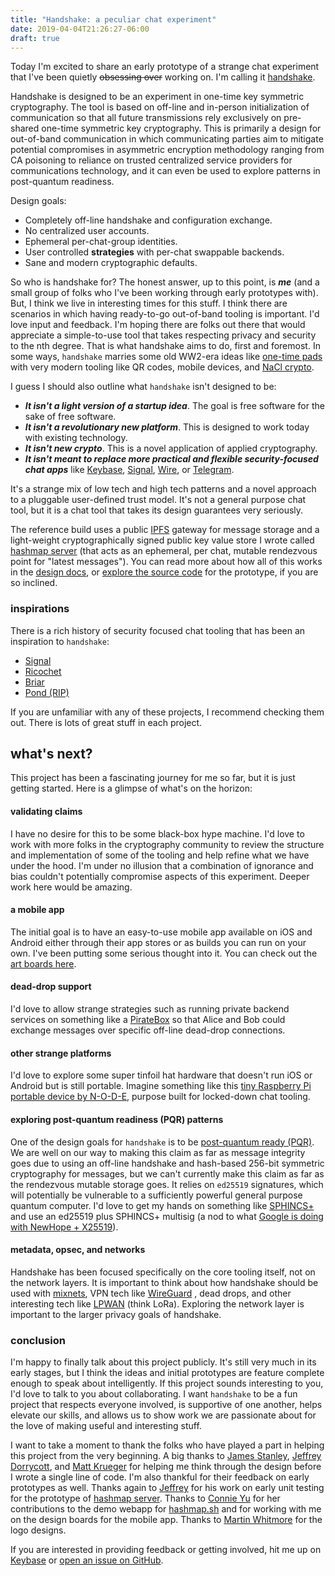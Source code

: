 ```yaml
---
title: "Handshake: a peculiar chat experiment"
date: 2019-04-04T21:26:27-06:00
draft: true
---
```


Today I'm excited to share an early prototype of a strange chat experiment that I've been quietly <del>obsessing over</del> working on. I'm calling it [handshake](https://github.com/nomasters/handshake).

Handshake is designed to be an experiment in one-time key symmetric cryptography. The tool is based on off-line and in-person initialization of communication so that all future transmissions rely exclusively on pre-shared one-time symmetric key cryptography. This is primarily a design for out-of-band communication in which communicating parties aim to mitigate potential compromises in asymmetric encryption methodology ranging from CA poisoning to reliance on trusted centralized service providers for communications technology, and it can even be used to explore patterns in post-quantum readiness.

Design goals:

- Completely off-line handshake and configuration exchange.
- No centralized user accounts.
- Ephemeral per-chat-group identities.
- User controlled **strategies** with per-chat swappable backends.
- Sane and modern cryptographic defaults.

So who is handshake for? The honest answer, up to this point, is ***me*** (and a small group of folks who I've been working through early prototypes with). But, I think we live in interesting times for this stuff. I think there are scenarios in which having ready-to-go out-of-band tooling is important. I'd love input and feedback. I'm hoping there are folks out there that would appreciate a simple-to-use tool that takes respecting privacy and security to the nth degree. That is what handshake aims to do, first and foremost. In some ways, `handshake` marries some old WW2-era ideas like [one-time pads](https://en.wikipedia.org/wiki/One-time_pad) with very modern tooling like QR codes, mobile devices, and [NaCl crypto](https://nacl.cr.yp.to/).

I guess I should also outline what `handshake` isn't designed to be:

- ***It isn't a light version of a startup idea***. The goal is free software for the sake of free software. 
- ***It isn't a revolutionary new platform***. This is designed to work today with existing technology.
- ***It isn't new crypto***. This is a novel application of applied cryptography.
- ***It isn't meant to replace more practical and flexible security-focused chat apps*** like [Keybase](https://keybase.io/), [Signal](https://www.signal.org/), [Wire](https://app.wire.com/), or [Telegram](https://telegram.org/).

It's a strange mix of low tech and high tech patterns and a novel approach to a pluggable user-defined trust model. It's not a general purpose chat tool, but it is a chat tool that takes its design guarantees very seriously.

The reference build uses a public [IPFS](https://ipfs.io/) gateway for message storage and a light-weight cryptographically signed public key value store I wrote called [hashmap server](https://hashmap.sh/) (that acts as an ephemeral, per chat, mutable rendezvous point for "latest messages"). You can read more about how all of this works in the [design docs](https://github.com/nomasters/handshake/blob/master/design-docs/handshake-core.md), or [explore the source code](https://github.com/nomasters/handshake) for the prototype, if you are so inclined.

### inspirations

There is a rich history of security focused chat tooling that has been an inspiration to `handshake`:

  - [Signal](https://en.wikipedia.org/wiki/Signal_(software))
  - [Ricochet](https://ricochet.im/)
  - [Briar](https://briarproject.org/)
  - [Pond (RIP)](https://www.imperialviolet.org/2013/11/10/pond.html)

If you are unfamiliar with any of these projects, I recommend checking them out. There is lots of great stuff in each project.

## what's next?

This project has been a fascinating journey for me so far, but it is just getting started. Here is a glimpse of what's on the horizon: 

#### validating claims

I have no desire for this to be some black-box hype machine. I'd love to work with more folks in the cryptography community to review the structure and implementation of some of the tooling and help refine what we have under the hood. I'm under no illusion that a combination of ignorance and bias couldn't potentially compromise aspects of this experiment. Deeper work here would be amazing.

#### a mobile app

The initial goal is to have an easy-to-use mobile app available on iOS and Android either through their app stores or as builds you can run on your own. I've been putting some serious thought into it. You can check out the [art boards here](https://github.com/nomasters/handshake/blob/master/design-docs/handshake-mobile-art-board.png).

#### dead-drop support

I'd love to allow strange strategies such as running private backend services on something like a [PirateBox](https://piratebox.cc/) so that Alice and Bob could exchange messages over specific off-line dead-drop connections.

#### other strange platforms

I'd love to explore some super tinfoil hat hardware that doesn't run iOS or Android but is still portable. Imagine something like this [tiny Raspberry Pi portable device by N-O-D-E](https://n-o-d-e.net/terminal_3.html), purpose built for locked-down chat tooling.

#### exploring post-quantum readiness (PQR) patterns

One of the design goals for `handshake` is to be [post-quantum ready (PQR)](https://en.wikipedia.org/wiki/Post-quantum_cryptography). We are well on our way to making this claim as far as message integrity goes due to using an off-line handshake and hash-based 256-bit symmetric cryptography for messages, but we can't currently make this claim as far as the rendezvous mutable storage goes. It relies on `ed25519` signatures, which will potentially be vulnerable to a sufficiently powerful general purpose quantum computer. I'd love to get my hands on something like [SPHINCS+](https://sphincs.org/) and use an ed25519 plus SPHINCS+ multisig (a nod to what [Google is doing with NewHope + X25519](https://www.imperialviolet.org/2018/04/11/pqconftls.html)).

#### metadata, opsec, and networks

Handshake has been focused specifically on the core tooling itself, not on the network layers. It is important to think about how handshake should be used with [mixnets](https://en.wikipedia.org/wiki/Mix_network), VPN tech like [WireGuard](https://www.wireguard.com/) , dead drops, and other interesting tech like [LPWAN](https://en.wikipedia.org/wiki/LPWAN) (think LoRa). Exploring the network layer is important to the larger privacy goals of handshake.

### conclusion

I'm happy to finally talk about this project publicly. It's still very much in its early stages, but I think the ideas and initial prototypes are feature complete enough to speak about intelligently. If this project sounds interesting to you, I'd love to talk to you about collaborating. I want `handshake` to be a fun project that respects everyone involved, is supportive of one another, helps elevate our skills, and allows us to show work we are passionate about for the love of making useful and interesting stuff.

I want to take a moment to thank the folks who have played a part in helping this project from the very beginning. A big thanks to [James Stanley](https://incoherency.co.uk), [Jeffrey Dorrycott](http://blog.verygoodsoftwarenotvirus.ru), and [Matt Krueger](https://github.com/rstms) for helping me think through the design before I wrote a single line of code. I'm also thankful for their feedback on early prototypes as well. Thanks again to [Jeffrey](blog.verygoodsoftwarenotvirus.ru) for his work on early unit testing for the prototype of [hashmap server](https://github.com/nomasters/hashmap). Thanks to [Connie Yu](https://keybase.io/nonlogos1) for her contributions to the demo webapp for [hashmap.sh](https://hashmap.sh) and for working with me on the design boards for the mobile app. Thanks to [Martin Whitmore](http://www.martinwhitmore.com/contact-martin/) for the logo designs.

If you are interested in providing feedback or getting involved, hit me up on [Keybase](https://keybase.io/rjrbt/) or [open an issue on GitHub](https://github.com/nomasters/handshake/issues). 

